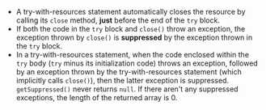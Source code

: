 - A try-with-resources statement automatically closes the resource by calling its ```close``` method, **just** before the end of the ```try``` block.
- If both the code in the ```try``` block and ```close()``` throw an exception, the exception thrown by ```close()``` is **suppressed** by the exception thrown in the ```try``` block. 
- In a try-with-resources statement, when the code enclosed within the ```try``` body (```try``` minus its initialization code) throws an exception, followed by an exception thrown by the try-with-resources statement (which implicitly calls ```close()```), then the latter exception is suppressed. ```getSuppressed()``` never returns ```null```. If there aren't any suppressed exceptions, the length of the returned array is 0.
